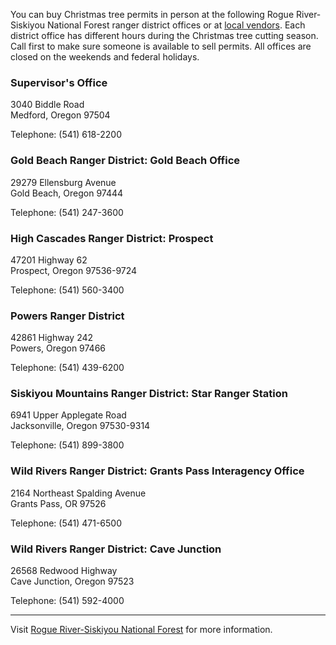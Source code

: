 You can buy Christmas tree permits in person at the following Rogue River-Siskiyou National Forest ranger district offices or at [local vendors](https://www.fs.usda.gov/Internet/FSE_DOCUMENTS/fseprd602895.pdf). Each district office has different hours during the Christmas tree cutting season. Call first to make sure someone is available to sell permits. All offices are closed on the weekends and federal holidays.

### Supervisor's Office
3040 Biddle Road   
Medford, Oregon 97504

Telephone: (541) 618-2200   

### Gold Beach Ranger District: Gold Beach Office
29279 Ellensburg Avenue   
Gold Beach, Oregon 97444

Telephone: (541) 247-3600   

### High Cascades Ranger District: Prospect
47201 Highway 62   
Prospect, Oregon 97536-9724

Telephone: (541) 560-3400   

### Powers Ranger District
42861 Highway 242   
Powers, Oregon 97466

Telephone: (541) 439-6200   

### Siskiyou Mountains Ranger District: Star Ranger Station
6941 Upper Applegate Road   
Jacksonville, Oregon 97530-9314

Telephone: (541) 899-3800   

### Wild Rivers Ranger District: Grants Pass Interagency Office
2164 Northeast Spalding Avenue   
Grants Pass, OR 97526

Telephone: (541) 471-6500   

### Wild Rivers Ranger District: Cave Junction
26568 Redwood Highway   
Cave Junction, Oregon 97523

Telephone: (541) 592-4000   

***
Visit [Rogue River-Siskiyou National Forest](https://www.fs.usda.gov/rogue-siskiyou/) for more information.
 
